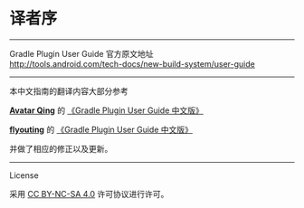 # 译者序
---

Gradle Plugin User Guide 官方原文地址  
<http://tools.android.com/tech-docs/new-build-system/user-guide>

---
本中文指南的翻译内容大部分参考

[**Avatar Qing**][1] 的 [《Gradle Plugin User Guide 中文版》][2]

[**flyouting**][3] 的 [《Gradle Plugin User Guide 中文版》][4]

并做了相应的修正以及更新。

---
License

采用 [CC BY-NC-SA 4.0][5] 许可协议进行许可。

[1]: https://github.com/AvatarQing
[2]: https://www.gitbook.com/book/avatarqing/gradlepluginuserguidechineseverision/details
[3]: https://github.com/flyouting
[4]: https://www.gitbook.com/book/flyouting/gradle-plugin-user-guide-cn/details
[5]: https://creativecommons.org/licenses/by-nc-sa/4.0/